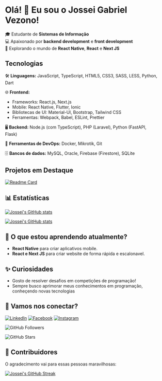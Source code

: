 # Olá! 👋 Eu sou o Jossei Gabriel Vezono!

🎓 Estudante de **Sistemas de Informação**  
💻 Apaixonado por **backend development** e **front development**  
🚀 Explorando o mundo de **React Native**, **React** e **Next JS**

## Tecnologias

🛠 **Linguagens:** JavaScript, TypeScript, HTML5, CSS3, SASS, LESS, Python, Dart

🌐 **Frontend:**

- Frameworks: React.js, Next.js
- Mobile: React Native, Flutter, Ionic
- Bibliotecas de UI: Material-UI, Bootstrap, Tailwind CSS
- Ferramentas: Webpack, Babel, ESLint, Prettier

🖥️ **Backend:** Node.js (com TypeScript), PHP (Laravel), Python (FastAPI, Flask)

🔧 **Ferramentas de DevOps:** Docker, Mikrotik, Git

🗄️ **Bancos de dados:** MySQL, Oracle, Firebase (Firestore), SQLite

## Projetos em Destaque

[![Readme Card](https://github-readme-stats.vercel.app/api/pin/?username=JGVezono&repo=Ping&theme=radical&show_owner=true)](https://github.com/JGVezono/Ping)

## 📊 Estatísticas

[![Jossei's GitHub stats](https://github-readme-stats.vercel.app/api?username=JGVezono&show_icons=true&show=reviews,discussions_started,discussions_answered,prs_merged,prs_merged_percentage&theme=radical&locale=pt-br)](https://github.com/JGVezono)

[![Jossei's GitHub stats](https://github-readme-stats.vercel.app/api/top-langs/?username=JGVezono&locale=pt-br&theme=radical)](https://github.com/JGVezono)

## 🌱 O que estou aprendendo atualmente?

- **React Native** para criar aplicativos mobile.
- **React e Next JS** para criar website de forma rápida e escalonavel.

## ✨ Curiosidades

- Gosto de resolver desafios em competições de programação!
- Sempre busco aprimorar meus conhecimentos em programação, conheçendo novas tecnologias

## 🔗 Vamos nos conectar?

[![LinkedIn](https://img.shields.io/badge/linkedin-%230077B5.svg?style=for-the-badge&logo=linkedin&logoColor=white)](https://www.linkedin.com/in/jossei-gabriel-vezono)
[![Facebook](https://img.shields.io/badge/Facebook-%231877F2.svg?style=for-the-badge&logo=Facebook&logoColor=white)](https://www.facebook.com/jossei.gabriel)
[![Instagram](https://img.shields.io/badge/Instagram-%23E4405F.svg?style=for-the-badge&logo=Instagram&logoColor=white)](https://www.instagram.com/j.g.vezono/)

![GitHub Followers](https://img.shields.io/github/followers/JGVezono?label=Followers)

![GitHub Stars](https://img.shields.io/github/stars/JGVezono?label=Stars)

## 💬 Contribuidores

O agradecimento vai para essas pessoas maravilhosas:

[![Jossei's GitHub Streak](https://github-readme-streak-stats.herokuapp.com/?user=JGVezono&theme=radical&locale=pt-br)](https://github.com/JGVezono)
